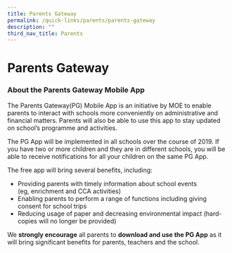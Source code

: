 ```yaml
---
title: Parents Gateway
permalink: /quick-links/parents/parents-gateway
description: ""
third_nav_title: Parents
---
```

# **Parents Gateway**

### About the Parents Gateway Mobile App

The Parents Gateway(PG) Mobile App is an initiative by MOE to enable parents to interact with schools more conveniently on administrative and financial matters. Parents will also be able to use this app to stay updated on school’s programme and activities.

The PG App will be implemented in all schools over the course of 2019. If you have two or more children and they are in different schools, you will be able to receive notifications for all your children on the same PG App.

The free app will bring several benefits, including:

*   Providing parents with timely information about school events  
    (eg, enrichment and CCA activities)
*   Enabling parents to perform a range of functions including giving consent for school trips
*   Reducing usage of paper and decreasing environmental impact (hard-copies will no longer be provided)

We **strongly encourage** all parents to **download and use the PG App** as it will bring significant benefits for parents, teachers and the school.